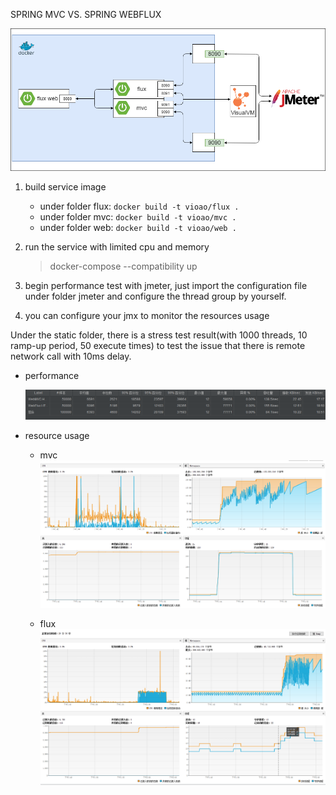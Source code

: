 SPRING MVC VS. SPRING WEBFLUX

![env](static/flux-vs-mvc.png)

1. build service image
   - under folder flux: `docker build -t vioao/flux .`
   - under folder mvc: `docker build -t vioao/mvc .`
   - under folder web: `docker build -t vioao/web .`

2. run the service with limited cpu and memory
   > docker-compose --compatibility up
   
3. begin performance test with jmeter, just import the configuration file under folder jmeter and configure the thread group by yourself.

4. you can configure your jmx to monitor the resources usage

Under the static folder, there is a stress test result(with 1000 threads, 10 ramp-up period, 50 execute times) to test the issue that there is remote network call with 10ms delay.

- performance
  
  ![env](static/mvc-vs-flux-1000threads.png)

- resource usage
  - mvc
    ![env](static/mvc-monitor.png)

  - flux
    ![env](static/flux-monitor.png)
